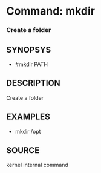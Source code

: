 # Command: mkdir

### Create a folder

## SYNOPSYS
+ #mkdir PATH

## DESCRIPTION
Create a folder

## EXAMPLES
+ mkdir /opt

## SOURCE
kernel internal command

